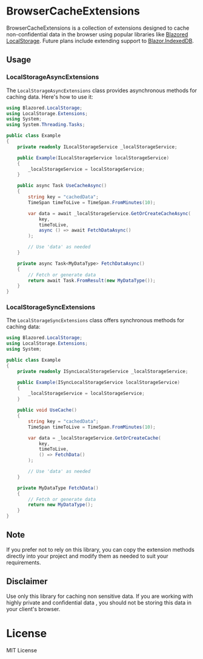 # BrowserCacheExtensions
BrowserCacheExtensions is a collection of extensions designed to cache non-confidential data in the browser using popular libraries like [Blazored LocalStorage](https://github.com/Blazored/LocalStorage). Future plans include extending support to [Blazor.IndexedDB](https://github.com/wtulloch/Blazor.IndexedDB).

## Usage

### LocalStorageAsyncExtensions

The `LocalStorageAsyncExtensions` class provides asynchronous methods for caching data. Here's how to use it:

```csharp
using Blazored.LocalStorage;
using LocalStorage.Extensions;
using System;
using System.Threading.Tasks;

public class Example
{
    private readonly ILocalStorageService _localStorageService;

    public Example(ILocalStorageService localStorageService)
    {
        _localStorageService = localStorageService;
    }

    public async Task UseCacheAsync()
    {
        string key = "cachedData";
        TimeSpan timeToLive = TimeSpan.FromMinutes(10);

        var data = await _localStorageService.GetOrCreateCacheAsync(
            key,
            timeToLive,
            async () => await FetchDataAsync()
        );

        // Use 'data' as needed
    }

    private async Task<MyDataType> FetchDataAsync()
    {
        // Fetch or generate data
        return await Task.FromResult(new MyDataType());
    }
}
```

### LocalStorageSyncExtensions

The `LocalStorageSyncExtensions` class offers synchronous methods for caching data:

```csharp
using Blazored.LocalStorage;
using LocalStorage.Extensions;
using System;

public class Example
{
    private readonly ISyncLocalStorageService _localStorageService;

    public Example(ISyncLocalStorageService localStorageService)
    {
        _localStorageService = localStorageService;
    }

    public void UseCache()
    {
        string key = "cachedData";
        TimeSpan timeToLive = TimeSpan.FromMinutes(10);

        var data = _localStorageService.GetOrCreateCache(
            key,
            timeToLive,
            () => FetchData()
        );

        // Use 'data' as needed
    }

    private MyDataType FetchData()
    {
        // Fetch or generate data
        return new MyDataType();
    }
}
```

## Note
If you prefer not to rely on this library, you can copy the extension methods directly into your project and modify them as needed to suit your requirements.

## Disclaimer
Use only this library for caching non sensitive data.
If you are working with highly private and confidential data , you should not be storing this data in your client's browser.

# License
MIT License





